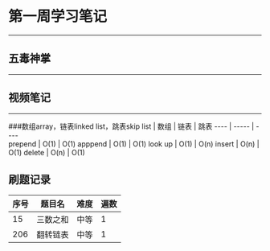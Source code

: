 # 第一周学习笔记
----
## 五毒神掌
----
## 视频笔记
----
###数组array，链表linked list，跳表skip list
 | 数组  | 链表 | 跳表
---- | ----- | ----   
prepend  | O(1) | O(1) 
apppend  | O(1) | O(1) 
look up  | O(1) | O(n) 
insert  | O(n) | O(1) 
delete  | O(n) | O(1) 

## 刷题记录


序号 | 题目名  | 难度 | 遍数
---- | ----- | ----  | ---- 
15  | 三数之和 | 中等 | 1
206  | 翻转链表 | 中等 | 1  
